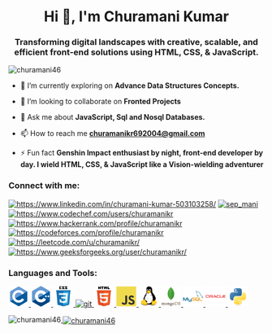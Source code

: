 <h1 align="center">Hi 👋, I'm Churamani Kumar</h1>
<h3 align="center">Transforming digital landscapes with creative, scalable, and efficient front-end solutions using HTML, CSS, & JavaScript.</h3>

<p align="left"> <img src="https://komarev.com/ghpvc/?username=churamani46&label=Profile%20views&color=0e75b6&style=flat" alt="churamani46" /> </p>

- 🔭 I’m currently exploring on **Advance Data Structures Concepts.**

- 👯 I’m looking to collaborate on **Fronted Projects**

- 💬 Ask me about **JavaScript, Sql and Nosql Databases.**

- 📫 How to reach me **churamanikr692004@gmail.com**

- ⚡ Fun fact **Genshin Impact enthusiast by night, front-end developer by day. I wield HTML, CSS, & JavaScript like a Vision-wielding adventurer**

<h3 align="left">Connect with me:</h3>
<p align="left">
<a href="https://linkedin.com/in/https://www.linkedin.com/in/churamani-kumar-503103258/" target="blank"><img align="center" src="https://raw.githubusercontent.com/rahuldkjain/github-profile-readme-generator/master/src/images/icons/Social/linked-in-alt.svg" alt="https://www.linkedin.com/in/churamani-kumar-503103258/" height="30" width="40" /></a>
<a href="https://instagram.com/sep_mani" target="blank"><img align="center" src="https://raw.githubusercontent.com/rahuldkjain/github-profile-readme-generator/master/src/images/icons/Social/instagram.svg" alt="sep_mani" height="30" width="40" /></a>
<a href="https://www.codechef.com/users/https://www.codechef.com/users/churamanikr" target="blank"><img align="center" src="https://cdn.jsdelivr.net/npm/simple-icons@3.1.0/icons/codechef.svg" alt="https://www.codechef.com/users/churamanikr" height="30" width="40" /></a>
<a href="https://www.hackerrank.com/https://www.hackerrank.com/profile/churamanikr" target="blank"><img align="center" src="https://raw.githubusercontent.com/rahuldkjain/github-profile-readme-generator/master/src/images/icons/Social/hackerrank.svg" alt="https://www.hackerrank.com/profile/churamanikr" height="30" width="40" /></a>
<a href="https://codeforces.com/profile/https://codeforces.com/profile/churamanikr" target="blank"><img align="center" src="https://raw.githubusercontent.com/rahuldkjain/github-profile-readme-generator/master/src/images/icons/Social/codeforces.svg" alt="https://codeforces.com/profile/churamanikr" height="30" width="40" /></a>
<a href="https://www.leetcode.com/https://leetcode.com/u/churamanikr/" target="blank"><img align="center" src="https://raw.githubusercontent.com/rahuldkjain/github-profile-readme-generator/master/src/images/icons/Social/leet-code.svg" alt="https://leetcode.com/u/churamanikr/" height="30" width="40" /></a>
<a href="https://auth.geeksforgeeks.org/user/https://www.geeksforgeeks.org/user/churamanikr/" target="blank"><img align="center" src="https://raw.githubusercontent.com/rahuldkjain/github-profile-readme-generator/master/src/images/icons/Social/geeks-for-geeks.svg" alt="https://www.geeksforgeeks.org/user/churamanikr/" height="30" width="40" /></a>
</p>

<h3 align="left">Languages and Tools:</h3>
<p align="left"> <a href="https://www.cprogramming.com/" target="_blank" rel="noreferrer"> <img src="https://raw.githubusercontent.com/devicons/devicon/master/icons/c/c-original.svg" alt="c" width="40" height="40"/> </a> <a href="https://www.w3schools.com/cpp/" target="_blank" rel="noreferrer"> <img src="https://raw.githubusercontent.com/devicons/devicon/master/icons/cplusplus/cplusplus-original.svg" alt="cplusplus" width="40" height="40"/> </a> <a href="https://www.w3schools.com/css/" target="_blank" rel="noreferrer"> <img src="https://raw.githubusercontent.com/devicons/devicon/master/icons/css3/css3-original-wordmark.svg" alt="css3" width="40" height="40"/> </a> <a href="https://git-scm.com/" target="_blank" rel="noreferrer"> <img src="https://www.vectorlogo.zone/logos/git-scm/git-scm-icon.svg" alt="git" width="40" height="40"/> </a> <a href="https://www.w3.org/html/" target="_blank" rel="noreferrer"> <img src="https://raw.githubusercontent.com/devicons/devicon/master/icons/html5/html5-original-wordmark.svg" alt="html5" width="40" height="40"/> </a> <a href="https://developer.mozilla.org/en-US/docs/Web/JavaScript" target="_blank" rel="noreferrer"> <img src="https://raw.githubusercontent.com/devicons/devicon/master/icons/javascript/javascript-original.svg" alt="javascript" width="40" height="40"/> </a> <a href="https://www.linux.org/" target="_blank" rel="noreferrer"> <img src="https://raw.githubusercontent.com/devicons/devicon/master/icons/linux/linux-original.svg" alt="linux" width="40" height="40"/> </a> <a href="https://www.mongodb.com/" target="_blank" rel="noreferrer"> <img src="https://raw.githubusercontent.com/devicons/devicon/master/icons/mongodb/mongodb-original-wordmark.svg" alt="mongodb" width="40" height="40"/> </a> <a href="https://www.mysql.com/" target="_blank" rel="noreferrer"> <img src="https://raw.githubusercontent.com/devicons/devicon/master/icons/mysql/mysql-original-wordmark.svg" alt="mysql" width="40" height="40"/> </a> <a href="https://www.oracle.com/" target="_blank" rel="noreferrer"> <img src="https://raw.githubusercontent.com/devicons/devicon/master/icons/oracle/oracle-original.svg" alt="oracle" width="40" height="40"/> </a> <a href="https://www.python.org" target="_blank" rel="noreferrer"> <img src="https://raw.githubusercontent.com/devicons/devicon/master/icons/python/python-original.svg" alt="python" width="40" height="40"/> </p>

<p><img align="left" src="https://github-readme-stats.vercel.app/api/top-langs?username=churamani46&show_icons=true&locale=en&layout=compact" alt="churamani46" /></p>

<p>&nbsp;<img align="center" src="https://github-readme-stats.vercel.app/api?username=churamani46&show_icons=true&locale=en" alt="churamani46" /></p>
